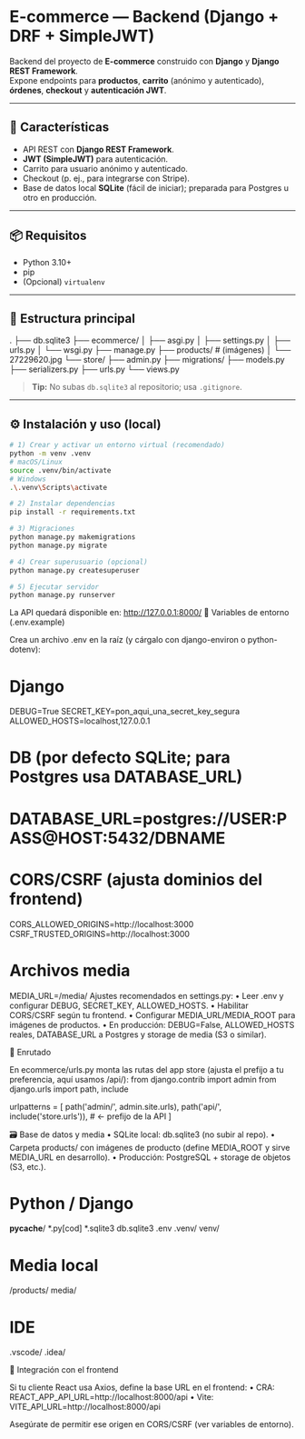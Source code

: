 # E-commerce — Backend (Django + DRF + SimpleJWT)

Backend del proyecto de **E-commerce** construido con **Django** y **Django REST Framework**.  
Expone endpoints para **productos**, **carrito** (anónimo y autenticado), **órdenes**, **checkout** y **autenticación JWT**.

---

## 🚀 Características

- API REST con **Django REST Framework**.
- **JWT (SimpleJWT)** para autenticación.
- Carrito para usuario anónimo y autenticado.
- Checkout (p. ej., para integrarse con Stripe).
- Base de datos local **SQLite** (fácil de iniciar); preparada para Postgres u otro en producción.

---

## 📦 Requisitos

- Python 3.10+
- pip
- (Opcional) `virtualenv`

---

## 📂 Estructura principal
.
├── db.sqlite3
├── ecommerce/
│   ├── asgi.py
│   ├── settings.py
│   ├── urls.py
│   └── wsgi.py
├── manage.py
├── products/               # (imágenes)
│   └── 27229620.jpg
└── store/
├── admin.py
├── migrations/
├── models.py
├── serializers.py
├── urls.py
└── views.py

> **Tip:** No subas `db.sqlite3` al repositorio; usa `.gitignore`.

---

## ⚙️ Instalación y uso (local)

```bash
# 1) Crear y activar un entorno virtual (recomendado)
python -m venv .venv
# macOS/Linux
source .venv/bin/activate
# Windows
.\.venv\Scripts\activate

# 2) Instalar dependencias
pip install -r requirements.txt

# 3) Migraciones
python manage.py makemigrations
python manage.py migrate

# 4) Crear superusuario (opcional)
python manage.py createsuperuser

# 5) Ejecutar servidor
python manage.py runserver
```
La API quedará disponible en: http://127.0.0.1:8000/
🌱 Variables de entorno (.env.example)

Crea un archivo .env en la raíz (y cárgalo con django-environ o python-dotenv):
# Django
DEBUG=True
SECRET_KEY=pon_aqui_una_secret_key_segura
ALLOWED_HOSTS=localhost,127.0.0.1

# DB (por defecto SQLite; para Postgres usa DATABASE_URL)
# DATABASE_URL=postgres://USER:PASS@HOST:5432/DBNAME

# CORS/CSRF (ajusta dominios del frontend)
CORS_ALLOWED_ORIGINS=http://localhost:3000
CSRF_TRUSTED_ORIGINS=http://localhost:3000

# Archivos media
MEDIA_URL=/media/
Ajustes recomendados en settings.py:
	•	Leer .env y configurar DEBUG, SECRET_KEY, ALLOWED_HOSTS.
	•	Habilitar CORS/CSRF según tu frontend.
	•	Configurar MEDIA_URL/MEDIA_ROOT para imágenes de productos.
	•	En producción: DEBUG=False, ALLOWED_HOSTS reales, DATABASE_URL a Postgres y storage de media (S3 o similar).

 🔗 Enrutado

En ecommerce/urls.py monta las rutas del app store (ajusta el prefijo a tu preferencia, aquí usamos /api/):
from django.contrib import admin
from django.urls import path, include

urlpatterns = [
    path('admin/', admin.site.urls),
    path('api/', include('store.urls')),  # <- prefijo de la API
]

🗃️ Base de datos y media
	•	SQLite local: db.sqlite3 (no subir al repo).
	•	Carpeta products/ con imágenes de producto (define MEDIA_ROOT y sirve MEDIA_URL en desarrollo).
	•	Producción: PostgreSQL + storage de objetos (S3, etc.).
 
# Python / Django
__pycache__/
*.py[cod]
*.sqlite3
db.sqlite3
.env
.venv/
venv/

# Media local
/products/
media/

# IDE
.vscode/
.idea/

🤝 Integración con el frontend

Si tu cliente React usa Axios, define la base URL en el frontend:
	•	CRA: REACT_APP_API_URL=http://localhost:8000/api
	•	Vite: VITE_API_URL=http://localhost:8000/api

Asegúrate de permitir ese origen en CORS/CSRF (ver variables de entorno).
